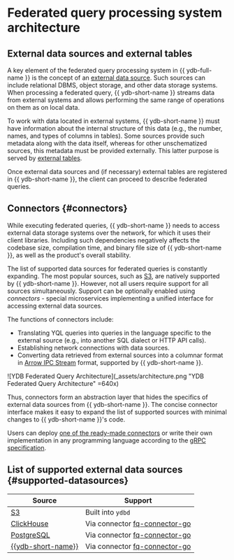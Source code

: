 # Federated query processing system architecture

## External data sources and external tables

A key element of the federated query processing system in {{ ydb-full-name }} is the concept of an [external data source](../datamodel/external_data_source.md). Such sources can include relational DBMS, object storage, and other data storage systems. When processing a federated query, {{ ydb-short-name }} streams data from external systems and allows performing the same range of operations on them as on local data.

To work with data located in external systems, {{ ydb-short-name }} must have information about the internal structure of this data (e.g., the number, names, and types of columns in tables). Some sources provide such metadata along with the data itself, whereas for other unschematized sources, this metadata must be provided externally. This latter purpose is served by [external tables](../datamodel/external_table.md).

Once external data sources and (if necessary) external tables are registered in {{ ydb-short-name }}, the client can proceed to describe federated queries.

## Connectors {#connectors}

While executing federated queries, {{ ydb-short-name }} needs to access external data storage systems over the network, for which it uses their client libraries. Including such dependencies negatively affects the codebase size, compilation time, and binary file size of {{ ydb-short-name }}, as well as the product's overall stability.

The list of supported data sources for federated queries is constantly expanding. The most popular sources, such as [S3](s3), are natively supported by {{ ydb-short-name }}. However, not all users require support for all sources simultaneously. Support can be optionally enabled using _connectors_ - special microservices implementing a unified interface for accessing external data sources.

The functions of connectors include:

* Translating YQL queries into queries in the language specific to the external source (e.g., into another SQL dialect or HTTP API calls).
* Establishing network connections with data sources.
* Converting data retrieved from external sources into a columnar format in [Arrow IPC Stream](https://arrow.apache.org/docs/format/Columnar.html#serialization-and-interprocess-communication-ipc) format, supported by {{ ydb-short-name }}.

![YDB Federated Query Architecture](_assets/architecture.png "YDB Federated Query Architecture" =640x)

Thus, connectors form an abstraction layer that hides the specifics of external data sources from {{ ydb-short-name }}. The concise connector interface makes it easy to expand the list of supported sources with minimal changes to {{ ydb-short-name }}'s code.

Users can deploy [one of the ready-made connectors](../../deploy/manual/connector.md) or write their own implementation in any programming language according to the [gRPC specification](https://github.com/ydb-platform/ydb/tree/main/ydb/library/yql/providers/generic/connector/api).

## List of supported external data sources {#supported-datasources}

| Source | Support |
|--------|---------|
| [S3](https://aws.amazon.com/ru/s3/) | Built into `ydbd` |
| [ClickHouse](https://clickhouse.com/) | Via connector [fq-connector-go](../../deploy/manual/connector.md#fq-connector-go) |
| [PostgreSQL](https://www.postgresql.org/) | Via connector [fq-connector-go](../../deploy/manual/connector.md#fq-connector-go) |
| [{{ydb-short-name}}](https://ydb.tech/) | Via connector [fq-connector-go](../../deploy/manual/connector.md#fq-connector-go) |